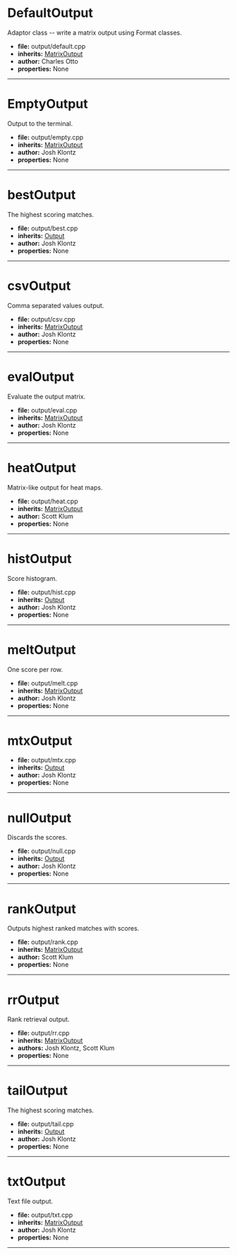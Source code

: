 # DefaultOutput

Adaptor class -- write a matrix output using Format classes.

* **file:** output/default.cpp
* **inherits:** [MatrixOutput](../cpp_api/matrixoutput/matrixoutput.md)
* **author:** Charles Otto
* **properties:** None


---

# EmptyOutput

Output to the terminal.

* **file:** output/empty.cpp
* **inherits:** [MatrixOutput](../cpp_api/matrixoutput/matrixoutput.md)
* **author:** Josh Klontz
* **properties:** None


---

# bestOutput

The highest scoring matches.

* **file:** output/best.cpp
* **inherits:** [Output](../cpp_api/output/output.md)
* **author:** Josh Klontz
* **properties:** None


---

# csvOutput

Comma separated values output.

* **file:** output/csv.cpp
* **inherits:** [MatrixOutput](../cpp_api/matrixoutput/matrixoutput.md)
* **author:** Josh Klontz
* **properties:** None


---

# evalOutput

Evaluate the output matrix.

* **file:** output/eval.cpp
* **inherits:** [MatrixOutput](../cpp_api/matrixoutput/matrixoutput.md)
* **author:** Josh Klontz
* **properties:** None


---

# heatOutput

Matrix-like output for heat maps.

* **file:** output/heat.cpp
* **inherits:** [MatrixOutput](../cpp_api/matrixoutput/matrixoutput.md)
* **author:** Scott Klum
* **properties:** None


---

# histOutput

Score histogram.

* **file:** output/hist.cpp
* **inherits:** [Output](../cpp_api/output/output.md)
* **author:** Josh Klontz
* **properties:** None


---

# meltOutput

One score per row.

* **file:** output/melt.cpp
* **inherits:** [MatrixOutput](../cpp_api/matrixoutput/matrixoutput.md)
* **author:** Josh Klontz
* **properties:** None


---

# mtxOutput



* **file:** output/mtx.cpp
* **inherits:** [Output](../cpp_api/output/output.md)
* **author:** Josh Klontz
* **properties:** None


---

# nullOutput

Discards the scores.

* **file:** output/null.cpp
* **inherits:** [Output](../cpp_api/output/output.md)
* **author:** Josh Klontz
* **properties:** None


---

# rankOutput

Outputs highest ranked matches with scores.

* **file:** output/rank.cpp
* **inherits:** [MatrixOutput](../cpp_api/matrixoutput/matrixoutput.md)
* **author:** Scott Klum
* **properties:** None


---

# rrOutput

Rank retrieval output.

* **file:** output/rr.cpp
* **inherits:** [MatrixOutput](../cpp_api/matrixoutput/matrixoutput.md)
* **authors:** Josh Klontz, Scott Klum
* **properties:** None


---

# tailOutput

The highest scoring matches.

* **file:** output/tail.cpp
* **inherits:** [Output](../cpp_api/output/output.md)
* **author:** Josh Klontz
* **properties:** None


---

# txtOutput

Text file output.

* **file:** output/txt.cpp
* **inherits:** [MatrixOutput](../cpp_api/matrixoutput/matrixoutput.md)
* **author:** Josh Klontz
* **properties:** None


---

